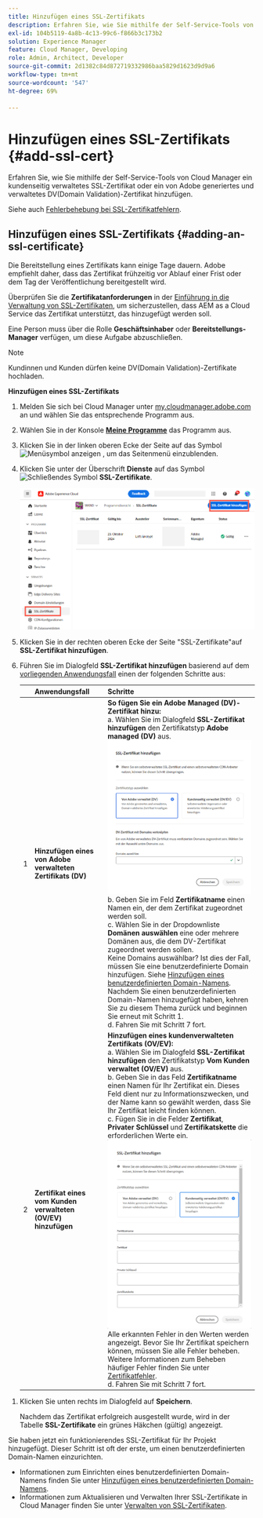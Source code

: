 ```yaml
---
title: Hinzufügen eines SSL-Zertifikats
description: Erfahren Sie, wie Sie mithilfe der Self-Service-Tools von Cloud Manager Ihr eigenes SSL- oder DV(Domain Validation)-Zertifikat hinzufügen.
exl-id: 104b5119-4a8b-4c13-99c6-f866b3c173b2
solution: Experience Manager
feature: Cloud Manager, Developing
role: Admin, Architect, Developer
source-git-commit: 2d1382c84d872719332986baa5829d1623d9d9a6
workflow-type: tm+mt
source-wordcount: '547'
ht-degree: 69%

---
```



# Hinzufügen eines SSL-Zertifikats {#add-ssl-cert}

Erfahren Sie, wie Sie mithilfe der Self-Service-Tools von Cloud Manager ein kundenseitig verwaltetes SSL-Zertifikat oder ein von Adobe generiertes und verwaltetes DV(Domain Validation)-Zertifikat hinzufügen.

Siehe auch [Fehlerbehebung bei SSL-Zertifikatfehlern](/help/implementing/cloud-manager/managing-ssl-certifications/troubleshoot-ssl-cert.md).

## Hinzufügen eines SSL-Zertifikats {#adding-an-ssl-certificate}

Die Bereitstellung eines Zertifikats kann einige Tage dauern. Adobe empfiehlt daher, dass das Zertifikat frühzeitig vor Ablauf einer Frist oder dem Tag der Veröffentlichung bereitgestellt wird.

Überprüfen Sie die **Zertifikatanforderungen** in der [Einführung in die Verwaltung von SSL-Zertifikaten](/help/implementing/cloud-manager/managing-ssl-certifications/introduction-to-ssl-certificates.md#requirements), um sicherzustellen, dass AEM as a Cloud Service das Zertifikat unterstützt, das hinzugefügt werden soll.

Eine Person muss über die Rolle **Geschäftsinhaber** oder **Bereitstellungs-Manager** verfügen, um diese Aufgabe abzuschließen.

>[!NOTE]
>
>Kundinnen und Kunden dürfen keine DV(Domain Validation)-Zertifikate hochladen.

**Hinzufügen eines SSL-Zertifikats**

1. Melden Sie sich bei Cloud Manager unter [my.cloudmanager.adobe.com](https://my.cloudmanager.adobe.com/) an und wählen Sie das entsprechende Programm aus.
1. Wählen Sie in der Konsole **[Meine Programme](/help/implementing/cloud-manager/navigation.md#my-programs)** das Programm aus.
1. Klicken Sie in der linken oberen Ecke der Seite auf das Symbol ![Menüsymbol anzeigen](https://spectrum.adobe.com/static/icons/workflow_18/Smock_ShowMenu_18_N.svg) , um das Seitenmenü einzublenden.
1. Klicken Sie unter der Überschrift **Dienste** auf das Symbol ![Schließendes Symbol](https://spectrum.adobe.com/static/icons/workflow_18/Smock_LockClosed_18_N.svg) **SSL-Zertifikate**.

   ![Hinzufügen eines SSL-Zertifikats](/help/implementing/cloud-manager/assets/ssl/ssl-cert-add.png)

1. Klicken Sie in der rechten oberen Ecke der Seite &quot;SSL-Zertifikate&quot;auf **SSL-Zertifikat hinzufügen**.

1. Führen Sie im Dialogfeld **SSL-Zertifikat hinzufügen** basierend auf dem [vorliegenden Anwendungsfall](/help/implementing/cloud-manager/managing-ssl-certifications/introduction-to-ssl-certificates.md) einen der folgenden Schritte aus:

   | | Anwendungsfall | Schritte |
   | --- | --- | --- |
   | 1 | **Hinzufügen eines von Adobe verwalteten Zertifikats (DV)** | **So fügen Sie ein Adobe Managed (DV)-Zertifikat hinzu:**<br> a. Wählen Sie im Dialogfeld **SSL-Zertifikat hinzufügen** den Zertifikatstyp **Adobe managed (DV)** aus.<br>![Fügen Sie ein DV-Zertifikat hinzu](/help/implementing/cloud-manager/assets/ssl/add-dv-certificate.png)<br>b. Geben Sie im Feld **Zertifikatname** einen Namen ein, der dem Zertifikat zugeordnet werden soll.<br>c. Wählen Sie in der Dropdownliste **Domänen auswählen** eine oder mehrere Domänen aus, die dem DV-Zertifikat zugeordnet werden sollen.<br>Keine Domains auswählbar? Ist dies der Fall, müssen Sie eine benutzerdefinierte Domain hinzufügen. Siehe [Hinzufügen eines benutzerdefinierten Domain-Namens](/help/implementing/cloud-manager/custom-domain-names/add-custom-domain-name.md). Nachdem Sie einen benutzerdefinierten Domain-Namen hinzugefügt haben, kehren Sie zu diesem Thema zurück und beginnen Sie erneut mit Schritt 1.<br>d. Fahren Sie mit Schritt 7 fort. |
   | 2 | **Zertifikat eines vom Kunden verwalteten (OV/EV) hinzufügen** | **Hinzufügen eines kundenverwalteten Zertifikats (OV/EV):**<br> a. Wählen Sie im Dialogfeld **SSL-Zertifikat hinzufügen** den Zertifikatstyp **Vom Kunden verwaltet (OV/EV)** aus.<br>b. Geben Sie in das Feld **Zertifikatname** einen Namen für Ihr Zertifikat ein. Dieses Feld dient nur zu Informationszwecken, und der Name kann so gewählt werden, dass Sie Ihr Zertifikat leicht finden können.<br>c. Fügen Sie in die Felder **Zertifikat**, **Privater Schlüssel** und **Zertifikatskette** die erforderlichen Werte ein.<br>![Dialogfeld „SSL-Zertifikat hinzufügen“](/help/implementing/cloud-manager/assets/ssl/ssl-cert-02.png)<br>Alle erkannten Fehler in den Werten werden angezeigt. Bevor Sie Ihr Zertifikat speichern können, müssen Sie alle Fehler beheben. Weitere Informationen zum Beheben häufiger Fehler finden Sie unter [Zertifikatfehler](#certificate-errors).<br>d. Fahren Sie mit Schritt 7 fort. |

<!--
    **Add an SSL certificate:**
    1. Select the certificate type **Customer managed (OV/EV)**.
    1. In **Certificate name** field, enter a name for your certificate. This field is for informational purposes only and can be any name that helps you reference your certificate easily.
    1. In the **Certificate**, **Private key**, and **Certificate chain** fields, paste the required values into their respective fields.

        ![Add SSL certificate dialog box](/help/implementing/cloud-manager/assets/ssl/ssl-cert-02.png)
  
    Any detected errors in values are displayed. Before you can save your certificate, you must address all errors. See [Certificate errors](#certificate-errors) to learn more about troubleshooting common errors.

    **Add a DV certificate:**
    1. Select the certificate type **Adobe managed (DV)**.

        ![Adding a DC certificate](/help/implementing/cloud-manager/assets/ssl/add-dv-certificate.png)

    1. In the **Select domains** drop-down list, select one or more domains that you want associated with the DV certificate.

        No domains to select? If so, it means that you must add a custom domain. See [Add a custom domain](#add-custom-domain). When you are finished, resume the steps from the beginning again. -->

1. Klicken Sie unten rechts im Dialogfeld auf **Speichern**.

   Nachdem das Zertifikat erfolgreich ausgestellt wurde, wird in der Tabelle **SSL-Zertifikate** ein grünes Häkchen (gültig) angezeigt.

Sie haben jetzt ein funktionierendes SSL-Zertifikat für Ihr Projekt hinzugefügt. Dieser Schritt ist oft der erste, um einen benutzerdefinierten Domain-Namen einzurichten.

* Informationen zum Einrichten eines benutzerdefinierten Domain-Namens finden Sie unter [Hinzufügen eines benutzerdefinierten Domain-Namens](/help/implementing/cloud-manager/custom-domain-names/add-custom-domain-name.md).
* Informationen zum Aktualisieren und Verwalten Ihrer SSL-Zertifikate in Cloud Manager finden Sie unter [Verwalten von SSL-Zertifikaten](/help/implementing/cloud-manager/managing-ssl-certifications/managing-certificates.md).

<!--
### Add a custom domain {#add-custom-domain}

Before you can add an Adobe generated and managed Domain Validated (DV) certificate, you must first add a custom domain. The process for doing so is nearly the same as detailed in [Introduction to custom domain names](/help/implementing/cloud-manager/custom-domain-names/introduction.md) and [Add a custom domain name](/help/implementing/cloud-manager/custom-domain-names/add-custom-domain-name.md). However, that functionality is now slightly expanded, as described below.

1. When adding a custom domain name, in the **Verify domain** dialog box, select an **Adobe managed certificate**.

    ![Choose Adobe-managed](assets/verify-domain-dialog.png)

1. In the **Verify domain** dialog box, add a CNAME verification record to your DNS.

    ![Add CNAME entry](assets/verify-domain-dialog-adobe-managed.png)

1. After the domain is created, click the ellipsis button in the list of domains and select **Verify** to verify the domain.

    ![Verify domain](assets/verify-domain.png) 

1. Resume the task [Add a DV certificate](#adding-an-ssl-certificate). -->


